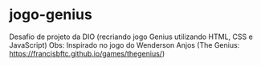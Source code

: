 # jogo-genius
 Desafio de projeto da DIO (recriando jogo Genius utilizando HTML, CSS e JavaScript)
 Obs: Inspirado no jogo do Wenderson Anjos (The Genius: https://francisbftc.github.io/games/thegenius/)
